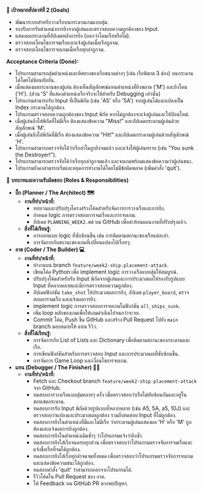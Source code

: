 


🎯 **เป้าหมายสัปดาห์ที่ 2 (Goals)**
* พัฒนาระบบสำหรับวางเรือบนกระดานเกมแบบสุ่ม.
* รองรับการรับตำแหน่งการยิงจากผู้เล่นและตรวจสอบความถูกต้องของ Input.
* แสดงผลกระดานที่อัปเดตหลังการยิง (บอกว่าโดนเรือหรือไม่).
* ตรวจสอบเงื่อนไขการจมเรือและแจ้งผู้เล่นเมื่อเรือถูกจม.
* ตรวจสอบเงื่อนไขการจบเกมเมื่อเรือทุกลำถูกจม.

**Acceptance Criteria (Done):**
* โปรแกรมสามารถสุ่มตำแหน่งและทิศทางของเรือขนาดต่างๆ (เช่น เรือพิฆาต 3 ช่อง) บนกระดานได้โดยไม่ซ้อนทับกัน.
* เมื่อแสดงผลกระดานของผู้เล่น ต้องเห็นสัญลักษณ์แทนตำแหน่งที่ยิงพลาด ('M') และยิงโดน ('H'). (ส่วน 'S' ที่แสดงตำแหน่งเรือจริงจะใช้สำหรับ Debugging เท่านั้น)
* โปรแกรมสามารถรับ Input ที่เป็นพิกัด (เช่น 'A5' หรือ '5A') จากผู้เล่นได้และแปลงเป็น Index กระดานได้ถูกต้อง.
* โปรแกรมตรวจสอบความถูกต้องของ Input พิกัด หากไม่ถูกต้องจะแจ้งผู้เล่นและให้ป้อนใหม่.
* เมื่อผู้เล่นยิงใส่พิกัดที่ไม่มีเรือ ต้องแสดงข้อความ "Miss!" และอัปเดตกระดานผู้เล่นด้วยสัญลักษณ์ 'M'.
* เมื่อผู้เล่นยิงใส่พิกัดที่มีเรือ ต้องแสดงข้อความ "Hit!" และอัปเดตกระดานผู้เล่นด้วยสัญลักษณ์ 'H'.
* โปรแกรมสามารถตรวจจับได้ว่าเรือลำใดถูกยิงจมแล้ว และแจ้งให้ผู้เล่นทราบ (เช่น "You sunk the Destroyer!").
* โปรแกรมสามารถตรวจจับได้ว่าเรือทุกลำถูกจมแล้ว และจบเกมพร้อมแสดงข้อความว่าผู้เล่นชนะ.
* โปรแกรมยังคงสามารถเริ่มและหยุดการทำงานได้โดยไม่มีข้อผิดพลาด (เพิ่มคำสั่ง 'quit').

👥 **บทบาทและความรับผิดชอบ (Roles & Responsibilities)**

* **บิ๊ก (Planner / The Architect) 🗺️**
  * **งานที่ทำ/หน้าที่:**
    * ทบทวนและปรับปรุงโครงสร้างโค้ดสำหรับจัดการการวางเรือและการยิง.
    * กำหนด logic การตรวจสอบการจมเรือและการจบเกม.
    * อัปเดต `PLANNING_WEEK2.md` บน GitHub เพื่อสะท้อนแผนงานที่ปรับปรุงแล้ว.
  * **สิ่งที่ได้เรียนรู้:**
    * การออกแบบ logic ที่ซับซ้อนขึ้น เช่น การติดตามสถานะของเรือแต่ละลำ.
    * การจัดการกับสถานะของเกมที่เปลี่ยนแปลงไปเรื่อยๆ.
* **อาต (Coder / The Builder) 💻**
  * **งานที่ทำ/หน้าที่:**
    * ทำงานบน branch `feature/week2-ship-placement-attack`.
    * เขียนโค้ด Python เพื่อ implement logic การวางเรือแบบสุ่มให้สมบูรณ์.
    * ปรับปรุงโค้ดสำหรับรับ Input พิกัดจากผู้เล่นและการประมวลผลให้รองรับรูปแบบ Input ที่หลากหลายและมีการตรวจสอบความถูกต้อง.
    * อัปเดตฟังก์ชัน `take_shot` ให้ประมวลผลการยิง, อัปเดต `player_board`, ตรวจสอบการจมเรือ และแจ้งผลการยิง.
    * implement logic การตรวจสอบการจบเกมในฟังก์ชัน `all_ships_sunk`.
    * เพิ่ม loop หลักของเกมเพื่อให้เกมดำเนินไปจนกว่าจะจบ.
    * Commit โค้ด, Push ขึ้น GitHub และสร้าง Pull Request ไปยัง `main` branch มอบหมายให้ แทน รีวิว.
  * **สิ่งที่ได้เรียนรู้:**
    * การจัดการกับ List of Lists และ Dictionary เพื่อติดตามสถานะของกระดานและเรือ.
    * การเขียนฟังก์ชันสำหรับการตรวจสอบ Input และการประมวลผลที่ซับซ้อนขึ้น.
    * การจัดการ Game Loop และเงื่อนไขการจบเกม.
* **แทน (Debugger / The Finisher) 🕵️‍♀️**
  * **งานที่ทำ/หน้าที่:**
    * Fetch และ Checkout branch `feature/week2-ship-placement-attack` จาก GitHub.
    * ทดสอบการวางเรือแบบสุ่มหลายๆ ครั้ง เพื่อตรวจสอบว่าเรือไม่ทับซ้อนกันและอยู่ในขอบเขตกระดาน.
    * ทดสอบการรับ Input พิกัดด้วยรูปแบบที่หลากหลาย (เช่น A5, 5A, a5, 10J) และตรวจสอบว่าแปลงและประมวลผลถูกต้อง รวมถึงทดสอบ Input ที่ไม่ถูกต้อง.
    * ทดสอบการยิงในตำแหน่งที่มีและไม่มีเรือ ว่ากระดานผู้เล่นแสดงผล 'H' หรือ 'M' ถูกต้องและแจ้งผลการยิงถูกต้อง.
    * ทดสอบการยิงในตำแหน่งเดิมซ้ำๆ ว่าโปรแกรมแจ้งว่ายิงซ้ำ.
    * ทดสอบการยิงใส่เรือจนครบทุกส่วน เพื่อตรวจสอบว่าโปรแกรมตรวจจับการจมเรือและแจ้งชื่อเรือที่จมได้ถูกต้อง.
    * ทดสอบการยิงใส่เรือทุกลำจนจมทั้งหมด เพื่อตรวจสอบว่าโปรแกรมตรวจจับการจบเกมและแสดงข้อความชนะได้ถูกต้อง.
    * ทดสอบคำสั่ง 'quit' ว่าสามารถออกจากโปรแกรมได้.
    * รีวิวโค้ดใน Pull Request ของ อาต.
    * ให้ Feedback บน GitHub PR หากพบปัญหา.
